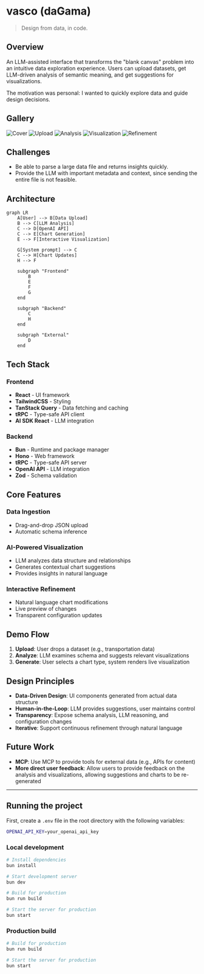 # vasco (daGama)

> Design from data, in code.

## Overview

An LLM-assisted interface that transforms the "blank canvas" problem into an intuitive data exploration experience. Users can upload datasets, get LLM-driven analysis of semantic meaning, and get suggestions for visualizations.

The motivation was personal: I wanted to quickly explore data and guide design decisions.

## Gallery

![Cover](./assets/cover.png)
![Upload](./assets/data-load.png)
![Analysis](./assets/data-fields.png)
![Visualization](./assets/data-analysis.png)
![Refinement](./assets/data-final.png)

## Challenges

- Be able to parse a large data file and returns insights quickly.
- Provide the LLM with important metadata and context, since sending the entire file is not feasible.

## Architecture

```mermaid
graph LR
    A[User] --> B[Data Upload]
    B --> C[LLM Analysis]
    C --> D[OpenAI API]
    C --> E[Chart Generation]
    E --> F[Interactive Visualization]

    G[System prompt] --> C
    C --> H[Chart Updates]
    H --> F

    subgraph "Frontend"
        B
        E
        F
        G
    end

    subgraph "Backend"
        C
        H
    end

    subgraph "External"
        D
    end
```

## Tech Stack

### Frontend

- **React** - UI framework
- **TailwindCSS** - Styling
- **TanStack Query** - Data fetching and caching
- **tRPC** - Type-safe API client
- **AI SDK React** - LLM integration

### Backend

- **Bun** - Runtime and package manager
- **Hono** - Web framework
- **tRPC** - Type-safe API server
- **OpenAI API** - LLM integration
- **Zod** - Schema validation

## Core Features

### Data Ingestion

- Drag-and-drop JSON upload
- Automatic schema inference

### AI-Powered Visualization

- LLM analyzes data structure and relationships
- Generates contextual chart suggestions
- Provides insights in natural language

### Interactive Refinement

- Natural language chart modifications
- Live preview of changes
- Transparent configuration updates

## Demo Flow

1. **Upload**: User drops a dataset (e.g., transportation data)
2. **Analyze**: LLM examines schema and suggests relevant visualizations
3. **Generate**: User selects a chart type, system renders live visualization

## Design Principles

- **Data-Driven Design**: UI components generated from actual data structure
- **Human-in-the-Loop**: LLM provides suggestions, user maintains control
- **Transparency**: Expose schema analysis, LLM reasoning, and configuration changes
- **Iterative**: Support continuous refinement through natural language

## Future Work

- **MCP**: Use MCP to provide tools for external data (e.g., APIs for content)
- **More direct user feedback**: Allow users to provide feedback on the analysis and visualizations, allowing suggestions and charts to be re-generated

---

## Running the project

First, create a `.env` file in the root directory with the following variables:

```bash
OPENAI_API_KEY=your_openai_api_key
```

### Local development

```bash
# Install dependencies
bun install

# Start development server
bun dev

# Build for production
bun run build

# Start the server for production
bun start
```

### Production build

```bash
# Build for production
bun run build

# Start the server for production
bun start
```
